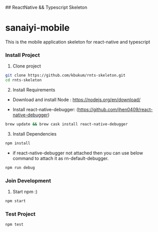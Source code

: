 ## ReactNative && Typescript Skeleton
# sanaiyi-mobile

This is the mobile application skeleton for react-native and typescript

### Install Project

1. Clone project

```bash
git clone https://github.com/kbukum/rnts-skeleton.git
cd rnts-skeleton
```

2. Install Requirements

* Download and install Node : https://nodejs.org/en/download/

* Install react-native-debugger:  (https://github.com/jhen0409/react-native-debugger)
```bash
brew update && brew cask install react-native-debugger
```

3. Install Dependencies

```bash
npm install
```


* if react-native-debugger not attached then you can use below command to attach it as rn-default-debugger.
```bash
npm run debug
```

### Join Development

1. Start npm :)

```bash
npm start
```

### Test Project

```bash
npm test
```
